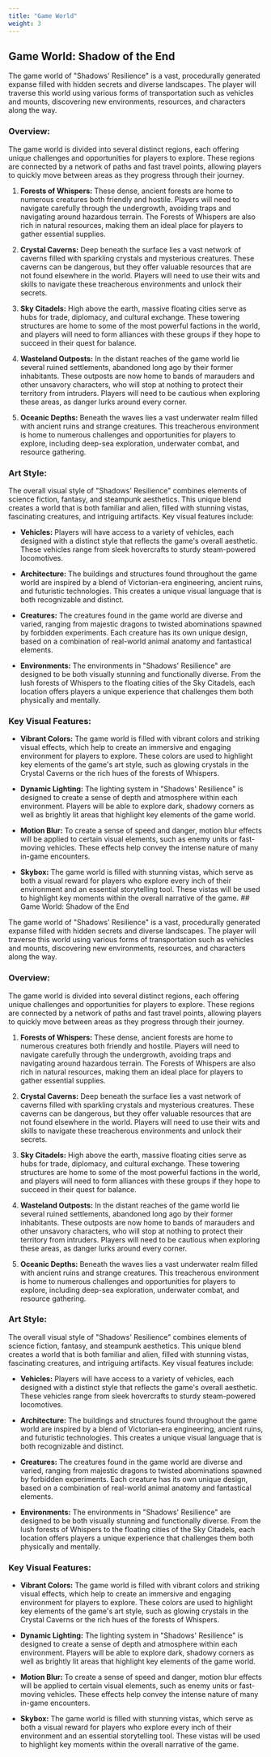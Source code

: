 ```yaml
---
title: "Game World"
weight: 3
---
```


## Game World: Shadow of the End

The game world of "Shadows' Resilience" is a vast, procedurally generated expanse filled with hidden secrets and diverse
landscapes. The player will traverse this world using various forms of transportation such as vehicles and mounts,
discovering new environments, resources, and characters along the way.

### Overview:

The game world is divided into several distinct regions, each offering unique challenges and opportunities for players
to explore. These regions are connected by a network of paths and fast travel points, allowing players to quickly move
between areas as they progress through their journey.

1. **Forests of Whispers:** These dense, ancient forests are home to numerous creatures both friendly and hostile.
   Players will need to navigate carefully through the undergrowth, avoiding traps and navigating around hazardous
   terrain. The Forests of Whispers are also rich in natural resources, making them an ideal place for players to gather
   essential supplies.

2. **Crystal Caverns:** Deep beneath the surface lies a vast network of caverns filled with sparkling crystals and
   mysterious creatures. These caverns can be dangerous, but they offer valuable resources that are not found elsewhere
   in the world. Players will need to use their wits and skills to navigate these treacherous environments and unlock
   their secrets.

3. **Sky Citadels:** High above the earth, massive floating cities serve as hubs for trade, diplomacy, and cultural
   exchange. These towering structures are home to some of the most powerful factions in the world, and players will
   need to form alliances with these groups if they hope to succeed in their quest for balance.

4. **Wasteland Outposts:** In the distant reaches of the game world lie several ruined settlements, abandoned long ago
   by their former inhabitants. These outposts are now home to bands of marauders and other unsavory characters, who
   will stop at nothing to protect their territory from intruders. Players will need to be cautious when exploring these
   areas, as danger lurks around every corner.

5. **Oceanic Depths:** Beneath the waves lies a vast underwater realm filled with ancient ruins and strange creatures.
   This treacherous environment is home to numerous challenges and opportunities for players to explore, including
   deep-sea exploration, underwater combat, and resource gathering.

### Art Style:

The overall visual style of "Shadows' Resilience" combines elements of science fiction, fantasy, and steampunk
aesthetics. This unique blend creates a world that is both familiar and alien, filled with stunning vistas, fascinating
creatures, and intriguing artifacts. Key visual features include:

- **Vehicles:** Players will have access to a variety of vehicles, each designed with a distinct style that reflects the
  game's overall aesthetic. These vehicles range from sleek hovercrafts to sturdy steam-powered locomotives.

- **Architecture:** The buildings and structures found throughout the game world are inspired by a blend of
  Victorian-era engineering, ancient ruins, and futuristic technologies. This creates a unique visual language that is
  both recognizable and distinct.

- **Creatures:** The creatures found in the game world are diverse and varied, ranging from majestic dragons to twisted
  abominations spawned by forbidden experiments. Each creature has its own unique design, based on a combination of
  real-world animal anatomy and fantastical elements.

- **Environments:** The environments in "Shadows' Resilience" are designed to be both visually stunning and functionally
  diverse. From the lush forests of Whispers to the floating cities of the Sky Citadels, each location offers players a
  unique experience that challenges them both physically and mentally.

### Key Visual Features:

- **Vibrant Colors:** The game world is filled with vibrant colors and striking visual effects, which help to create an
  immersive and engaging environment for players to explore. These colors are used to highlight key elements of the
  game's art style, such as glowing crystals in the Crystal Caverns or the rich hues of the forests of Whispers.

- **Dynamic Lighting:** The lighting system in "Shadows' Resilience" is designed to create a sense of depth and
  atmosphere within each environment. Players will be able to explore dark, shadowy corners as well as brightly lit
  areas that highlight key elements of the game world.

- **Motion Blur:** To create a sense of speed and danger, motion blur effects will be applied to certain visual
  elements, such as enemy units or fast-moving vehicles. These effects help convey the intense nature of many in-game
  encounters.
- **Skybox:** The game world is filled with stunning vistas, which serve as both a visual reward for players who explore
  every inch of their environment and an essential storytelling tool. These vistas will be used to highlight key moments
  within the overall narrative of the game. ## Game World: Shadow of the End

The game world of "Shadows' Resilience" is a vast, procedurally generated expanse filled with hidden secrets and diverse
landscapes. The player will traverse this world using various forms of transportation such as vehicles and mounts,
discovering new environments, resources, and characters along the way.

### Overview:

The game world is divided into several distinct regions, each offering unique challenges and opportunities for players
to explore. These regions are connected by a network of paths and fast travel points, allowing players to quickly move
between areas as they progress through their journey.

1. **Forests of Whispers:** These dense, ancient forests are home to numerous creatures both friendly and hostile.
   Players will need to navigate carefully through the undergrowth, avoiding traps and navigating around hazardous
   terrain. The Forests of Whispers are also rich in natural resources, making them an ideal place for players to gather
   essential supplies.

2. **Crystal Caverns:** Deep beneath the surface lies a vast network of caverns filled with sparkling crystals and
   mysterious creatures. These caverns can be dangerous, but they offer valuable resources that are not found elsewhere
   in the world. Players will need to use their wits and skills to navigate these treacherous environments and unlock
   their secrets.

3. **Sky Citadels:** High above the earth, massive floating cities serve as hubs for trade, diplomacy, and cultural
   exchange. These towering structures are home to some of the most powerful factions in the world, and players will
   need to form alliances with these groups if they hope to succeed in their quest for balance.

4. **Wasteland Outposts:** In the distant reaches of the game world lie several ruined settlements, abandoned long ago
   by their former inhabitants. These outposts are now home to bands of marauders and other unsavory characters, who
   will stop at nothing to protect their territory from intruders. Players will need to be cautious when exploring these
   areas, as danger lurks around every corner.

5. **Oceanic Depths:** Beneath the waves lies a vast underwater realm filled with ancient ruins and strange creatures.
   This treacherous environment is home to numerous challenges and opportunities for players to explore, including
   deep-sea exploration, underwater combat, and resource gathering.

### Art Style:

The overall visual style of "Shadows' Resilience" combines elements of science fiction, fantasy, and steampunk
aesthetics. This unique blend creates a world that is both familiar and alien, filled with stunning vistas, fascinating
creatures, and intriguing artifacts. Key visual features include:

- **Vehicles:** Players will have access to a variety of vehicles, each designed with a distinct style that reflects the
  game's overall aesthetic. These vehicles range from sleek hovercrafts to sturdy steam-powered locomotives.

- **Architecture:** The buildings and structures found throughout the game world are inspired by a blend of
  Victorian-era engineering, ancient ruins, and futuristic technologies. This creates a unique visual language that is
  both recognizable and distinct.

- **Creatures:** The creatures found in the game world are diverse and varied, ranging from majestic dragons to twisted
  abominations spawned by forbidden experiments. Each creature has its own unique design, based on a combination of
  real-world animal anatomy and fantastical elements.

- **Environments:** The environments in "Shadows' Resilience" are designed to be both visually stunning and functionally
  diverse. From the lush forests of Whispers to the floating cities of the Sky Citadels, each location offers players a
  unique experience that challenges them both physically and mentally.

### Key Visual Features:

- **Vibrant Colors:** The game world is filled with vibrant colors and striking visual effects, which help to create an
  immersive and engaging environment for players to explore. These colors are used to highlight key elements of the
  game's art style, such as glowing crystals in the Crystal Caverns or the rich hues of the forests of Whispers.

- **Dynamic Lighting:** The lighting system in "Shadows' Resilience" is designed to create a sense of depth and
  atmosphere within each environment. Players will be able to explore dark, shadowy corners as well as brightly lit
  areas that highlight key elements of the game world.

- **Motion Blur:** To create a sense of speed and danger, motion blur effects will be applied to certain visual
  elements, such as enemy units or fast-moving vehicles. These effects help convey the intense nature of many in-game
  encounters.
- **Skybox:** The game world is filled with stunning vistas, which serve as both a visual reward for players who explore
  every inch of their environment and an essential storytelling tool. These vistas will be used to highlight key moments
  within the overall narrative of the game.
